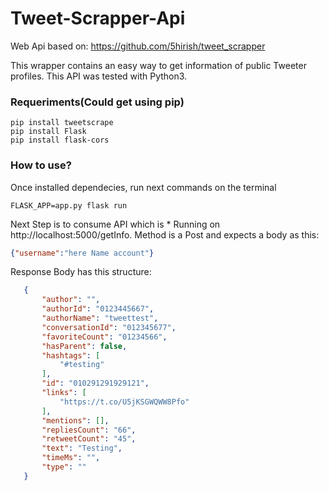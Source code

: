 # Tweet-Scrapper-Api

Web Api based on: https://github.com/5hirish/tweet_scrapper

This wrapper contains an easy way to get information of public Tweeter profiles.
This API was tested with Python3.


### Requeriments(Could get using pip)

```
pip install tweetscrape
pip install Flask
pip install flask-cors
```


### How to use?

Once installed dependecies, run next commands on the terminal

```
FLASK_APP=app.py flask run
```
Next Step is to consume API which is * Running on http://localhost:5000/getInfo.
Method is a Post and expects a body as this:

```json
{"username":"here Name account"}
```
Response Body has this structure: 

```json
   {
       "author": "",
       "authorId": "0123445667",
       "authorName": "tweettest",
       "conversationId": "012345677",
       "favoriteCount": "01234566",
       "hasParent": false,
       "hashtags": [
           "#testing"
       ],
       "id": "010291291929121",
       "links": [
           "https://t.co/U5jKSGWQWW8Pfo"
       ],
       "mentions": [],
       "repliesCount": "66",
       "retweetCount": "45",
       "text": "Testing",
       "timeMs": "",
       "type": ""
   }
```




